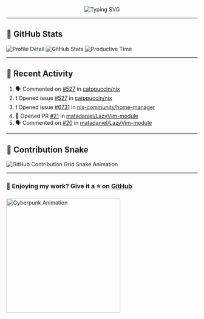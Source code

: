 <p align="center">
  <img src="https://readme-typing-svg.demolab.com/?lines=Hi+There!+I'm+Phuc+Lee+👋;I'm+a+Noob!+and+I+love+learning+new+things!&font=Fira+Code&size=22&pause=100&color=7AA2F7&width=600&height=75&center=true&vCenter=true&multiline=true&repeat=true" alt="Typing SVG">
</p>

---

## 🚀 GitHub Stats

![Profile Detail](http://github-profile-summary-cards.vercel.app/api/cards/profile-details?username=phucleeuwu&theme=transparent)
![GitHub Stats](http://github-profile-summary-cards.vercel.app/api/cards/stats?username=phucleeuwu&theme=transparent)
![Productive Time](http://github-profile-summary-cards.vercel.app/api/cards/productive-time?username=phucleeuwu&theme=transparent&utcOffset=8)

---

## 📝 Recent Activity

<!--START_SECTION:activity-->
1. 🗣 Commented on [#527](https://github.com/catppuccin/nix/issues/527#issuecomment-2764464366) in [catppuccin/nix](https://github.com/catppuccin/nix)
2. ❗ Opened issue [#527](https://github.com/catppuccin/nix/issues/527) in [catppuccin/nix](https://github.com/catppuccin/nix)
3. ❗ Opened issue [#6731](https://github.com/nix-community/home-manager/issues/6731) in [nix-community/home-manager](https://github.com/nix-community/home-manager)
4. 💪 Opened PR [#21](https://github.com/matadaniel/LazyVim-module/pull/21) in [matadaniel/LazyVim-module](https://github.com/matadaniel/LazyVim-module)
5. 🗣 Commented on [#20](https://github.com/matadaniel/LazyVim-module/issues/20#issuecomment-2763424587) in [matadaniel/LazyVim-module](https://github.com/matadaniel/LazyVim-module)
<!--END_SECTION:activity-->

<!--START_SECTION:waka-->
<!--END_SECTION:waka-->

---

## 🐍 Contribution Snake

<picture>
  <source media="(prefers-color-scheme: dark)" srcset="https://raw.githubusercontent.com/phucleeuwu/phucleeuwu/output/github-contribution-grid-snake-dark.svg">
  <source media="(prefers-color-scheme: light)" srcset="https://raw.githubusercontent.com/phucleeuwu/phucleeuwu/output/github-contribution-grid-snake.svg">
  <img alt="GitHub Contribution Grid Snake Animation" src="https://raw.githubusercontent.com/phucleeuwu/phucleeuwu/output/github-contribution-grid-snake.svg">
</picture>

---

### 💙 **Enjoying my work?** Give it a ⭐ on **[GitHub](https://github.com/phucleeuwu)**

<p align="left">
  <img src="https://media.giphy.com/media/u5sgL5pks5JXKHcVZo/giphy.gif" width="300" alt="Cyberpunk Animation">
</p>
